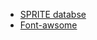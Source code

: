 * [SPRITE databse](http://spritedatabase.net/)
* [Font-awsome](http://fortawesome.github.io/Font-Awesome/)
